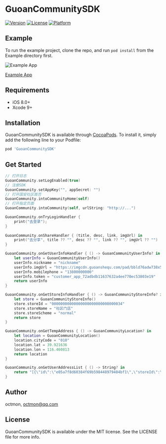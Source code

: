 # GuoanCommunitySDK

[![Version](https://img.shields.io/cocoapods/v/GuoanCommunitySDK.svg?style=flat)](http://cocoapods.org/pods/GuoanCommunitySDK)
[![License](https://img.shields.io/cocoapods/l/GuoanCommunitySDK.svg?style=flat)](http://cocoapods.org/pods/GuoanCommunitySDK)
[![Platform](https://img.shields.io/cocoapods/p/GuoanCommunitySDK.svg?style=flat)](http://cocoapods.org/pods/GuoanCommunitySDK)

## Example

To run the example project, clone the repo, and run `pod install` from the Example directory first.

![Example App](https://www.pgyer.com/app/qrcode/gcsdk)

[Example App](https://www.pgyer.com/gcsdk)

## Requirements

- iOS 8.0+
- Xcode 9+

## Installation

GuoanCommunitySDK is available through [CocoaPods](http://cocoapods.org). To install
it, simply add the following line to your Podfile:

```ruby
pod 'GuoanCommunitySDK'
```

## Get Started

```swift
// 打开日志
GuoanCommunity.setLogEnabled(true)
// 注册SDK
GuoanCommunity.setAppKey("", appSecret: "")
// 打开国安社区首页
GuoanCommunity.intoCommunityHome(self)
// 打开指定页面
GuoanCommunity.intoCommunity(self, urlString: "http://...")

GuoanCommunity.onTryLoginHandler {
    print("去登录");
}
        
GuoanCommunity.onShareHandler { (title, desc, link, imgUrl) in
    print("去分享", title ?? "", desc ?? "", link ?? "", imgUrl ?? "")
}

GuoanCommunity.onGetUserInfoHandler { () -> GuoanCommunityUserInfo? in
    let userInfo = GuoanCommunityUserInfo()
    userInfo.nickname = "nickname"
    userInfo.imgUrl = "https://imgcdn.guoanshequ.com/pad/bbld76adw738x5o91fu9tiqy6zm1gkq7.png"
    userInfo.mobilephone = "13800000000"
    userInfo.token = "customer_app_72adbdb11637632a4ee770ec53803e19"
    return userInfo
}

GuoanCommunity.onGetStoreInfoHandler { () -> GuoanCommunityStoreInfo? in
    let store = GuoanCommunityStoreInfo()
    store.storeId = "00000000000000000000000000000034"
    store.storeName = "社区门店"
    store.storeScheme = "normal"
    return store
}

GuoanCommunity.onGetTempAddress { () -> GuoanCommunityLocation? in
    let location = GuoanCommunityLocation()
    location.cityCode = "010"
    location.lat = 39.921636
    location.lon = 116.460813
    return location
}

GuoanCommunity.onGetUserAddressList { () -> String? in
    return "[{\"id\":\"e05a7f8d60384f69b598448979404bf1\",\"storeId\":\"00000000000000000000000000000034\",\"mobilephone\":\"13800000000\",\"adName\":\"朝阳区\",\"cityName\":\"北京市\",\"shoppingCartCount\":0,\"defaultFlg\":\"yes\",\"longitude\":116.46281433,\"provinceCode\":\"110000\",\"latitude\":39.92126846,\"cityCode\":\"010\",\"customerId\":\"308057e8d4b844b7bc83a7e7050317f9\",\"detailAddress\":\"测试小区\",\"placename\":\"北京国际中心\",\"provinceName\":\"北京市\",\"adCode\":\"110105\",\"name\":\"测试\"}]"
}
```

## Author

octmon, octmon@qq.com

## License

GuoanCommunitySDK is available under the MIT license. See the LICENSE file for more info.
